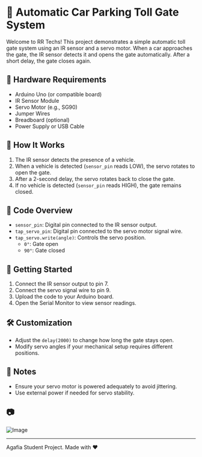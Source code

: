 # 🚗 Automatic Car Parking Toll Gate System

Welcome to RR Techs! This project demonstrates a simple automatic toll gate system using an IR sensor and a servo motor. When a car approaches the gate, the IR sensor detects it and opens the gate automatically. After a short delay, the gate closes again.

## 🔧 Hardware Requirements

- Arduino Uno (or compatible board)
- IR Sensor Module
- Servo Motor (e.g., SG90)
- Jumper Wires
- Breadboard (optional)
- Power Supply or USB Cable

## 🧠 How It Works

1. The IR sensor detects the presence of a vehicle.
2. When a vehicle is detected (`sensor_pin` reads LOW), the servo rotates to open the gate.
3. After a 2-second delay, the servo rotates back to close the gate.
4. If no vehicle is detected (`sensor_pin` reads HIGH), the gate remains closed.

## 📄 Code Overview

- `sensor_pin`: Digital pin connected to the IR sensor output.
- `tap_servo_pin`: Digital pin connected to the servo motor signal wire.
- `tap_servo.write(angle)`: Controls the servo position.
  - `0°`: Gate open
  - `90°`: Gate closed

## 🚀 Getting Started

1. Connect the IR sensor output to pin 7.
2. Connect the servo signal wire to pin 9.
3. Upload the code to your Arduino board.
4. Open the Serial Monitor to view sensor readings.

## 🛠️ Customization

- Adjust the `delay(2000)` to change how long the gate stays open.
- Modify servo angles if your mechanical setup requires different positions.

## 📢 Notes

- Ensure your servo motor is powered adequately to avoid jittering.
- Use external power if needed for servo stability.

## 📷 
 
![Image](https://github.com/user-attachments/assets/23fd2ab5-7d7b-402e-a792-4dc3f28f4c7d)

---

Agafia Student Project. Made with ❤️ 
